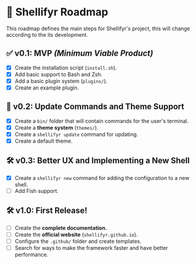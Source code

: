 # 📌 Shellifyr Roadmap

This roadmap defines the main steps for Shellifyr's project, this will change according to the its development.

## ✅ **v0.1:** MVP *(Minimum Viable Product)*
- [X] Create the installation script (`install.sh`).
- [X] Add basic support to Bash and Zsh.
- [X] Add a basic plugin system (`plugins/`).
- [X] Create an example plugin.

## 🔄 **v0.2:** Update Commands and Theme Support
- [X] Create a `bin/` folder that will contain commands for the user's terminal.
- [X] Create a **theme system** (`themes/`).
- [X] Create a `shellifyr update` command for updating.
- [X] Create a default theme.

## 🛠 **v0.3:** Better UX and Implementing a New Shell
- [X] Create a `shellifyr new` command for adding the configuration to a new shell.
- [ ] Add Fish support.

## 🛠 **v1.0:** First Release!
- [ ] Create the **complete documentation.**
- [ ] Create the **official website** (`shellifyr.github.io`).
- [ ] Configure the `.github/` folder and create templates.
- [ ] Search for ways to make the framework faster and have better performance.
